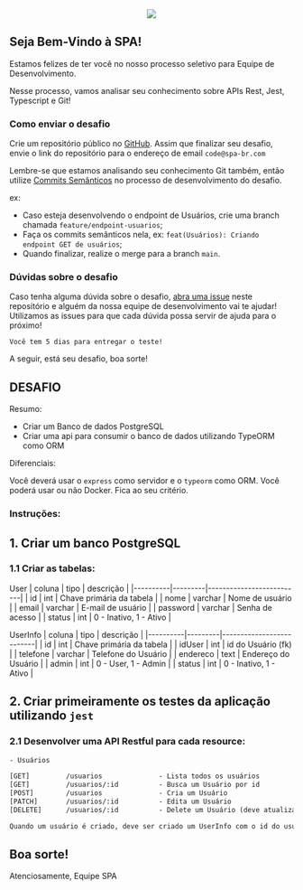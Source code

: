 <center><div><img src="https://avatars.githubusercontent.com/u/91892865?s=200&v=4" /></div></center>

## Seja Bem-Vindo à SPA!
Estamos felizes de ter você no nosso processo seletivo para Equipe de Desenvolvimento.

Nesse processo, vamos analisar seu conhecimento sobre APIs Rest, Jest, Typescript e Git!

### Como enviar o desafio

Crie um repositório público no [GitHub](https://github.com). Assim que finalizar seu desafio, envie o link do repositório para o endereço de email `code@spa-br.com`

Lembre-se que estamos analisando seu conhecimento Git também, então utilize [Commits Semânticos](https://blog.geekhunter.com.br/o-que-e-commit-e-como-usar-commits-semanticos/) no processo de desenvolvimento do desafio.

ex:

* Caso esteja desenvolvendo o endpoint de Usuários, crie uma branch chamada `feature/endpoint-usuarios`;
* Faça os commits semânticos nela, ex: `feat(Usuários): Criando endpoint GET de usuários`;
* Quando finalizar, realize o merge para a branch `main`.

### Dúvidas sobre o desafio

Caso tenha alguma dúvida sobre o desafio, [abra uma issue](https://github.com/DevTeamSPA/desafio-dev/issues) neste repositório e alguém da nossa equipe de desenvolvimento vai te ajudar! Utilizamos as issues para que cada dúvida possa servir de ajuda para o próximo!

`Você tem 5 dias para entregar o teste!`

A seguir, está seu desafio, boa sorte!

## DESAFIO

Resumo:
* Criar um Banco de dados PostgreSQL
* Criar uma api para consumir o banco de dados utilizando TypeORM como ORM

Diferenciais:

Você deverá usar o `express` como servidor e o `typeorm` como ORM. Você poderá usar ou não Docker. Fica ao seu critério.

### Instruções:

## 1. Criar um banco PostgreSQL

### 1.1 Criar as tabelas:

User
| coluna   | tipo    |        descrição         |
|----------|---------|--------------------------|
| id       | int     | Chave primária da tabela |
| nome     | varchar | Nome de usuário          |
| email    | varchar | E-mail de usuário        |
| password | varchar | Senha de acesso          |
| status   | int     | 0 - Inativo, 1 - Ativo   |

UserInfo
| coluna   | tipo    |        descrição         |
|----------|---------|--------------------------|
| id       | int     | Chave primária da tabela |
| idUser   | int     | id do Usuário (fk)       |
| telefone | varchar | Telefone do Usuário      |
| endereco | text    | Endereço do Usuário      |
| admin    | int     | 0 - User, 1 - Admin      |
| status   | int     | 0 - Inativo, 1 - Ativo   |

## 2. Criar primeiramente os testes da aplicação utilizando `jest`

### 2.1 Desenvolver uma API Restful para cada resource:
~~~html
- Usuários

[GET]         /usuarios              - Lista todos os usuários
[GET]         /usuarios/:id          - Busca um Usuário por id
[POST]        /usuarios              - Cria um Usuário
[PATCH]       /usuarios/:id          - Edita um Usuário
[DELETE]      /usuarios/:id          - Delete um Usuário (deve atualizar o UserInfo setando idUser como NULL para funções que utilizam essa tabela)

Quando um usuário é criado, deve ser criado um UserInfo com o id do usuário que foi criado e inserido em idUser para futuras atualizações
~~~

## Boa sorte!
Atenciosamente, Equipe SPA
